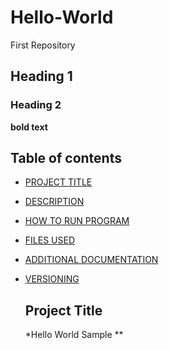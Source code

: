 # Hello-World
First Repository 
## Heading 1
### Heading 2
**bold text**
## Table of contents

- [PROJECT TITLE](#Project-Title)
- [DESCRIPTION](#Description)
- [HOW TO RUN PROGRAM](#How-to-run-program)
- [FILES USED](#files-used)
- [ADDITIONAL DOCUMENTATION](#Additional-documentation)
- [VERSIONING](#versioning)

  ## Project Title

  *Hello World Sample **
